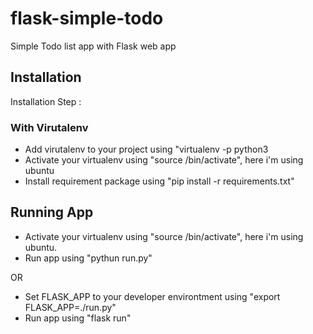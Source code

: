 # flask-simple-todo
Simple Todo list app with Flask web app 


## Installation
Installation Step :

### With Virutalenv
* Add virutalenv to your project using "virtualenv <name> -p python3
* Activate your virtualenv using "source <name>/bin/activate", here i'm using ubuntu
* Install requirement package using "pip install -r requirements.txt"

## Running App

* Activate your virtualenv using "source <name>/bin/activate", here i'm using ubuntu.
* Run app using "pythun run.py"

OR
* Set FLASK_APP to your developer environtment using "export FLASK_APP=./run.py"
* Run app using "flask run"



